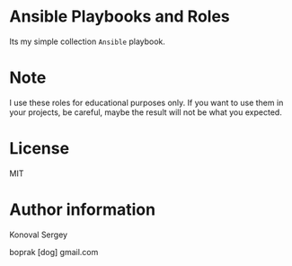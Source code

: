 # Ansible Playbooks and Roles

Its my simple collection `Ansible` playbook.


# Note

I use these roles for educational purposes only. If you want to use them in your projects, be careful, maybe the result will not be what you expected.


# License

MIT


# Author information

Konoval Sergey

boprak [dog] gmail.com
